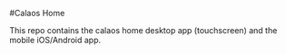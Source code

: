 #Calaos Home

This repo contains the calaos home desktop app (touchscreen) and the mobile iOS/Android app.
